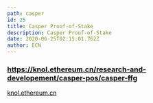 ```yaml
---
path: casper
id: 25
title: Casper Proof-of-Stake
description: Casper Proof-of-Stake
date: 2020-06-25T02:15:01.762Z
author: ECN
---
```




<div class="linkbox">
<a  href="https://knol.ethereum.cn/research-and-developement/casper-pos/casper-ffg" style="color: black">
   <h3>
   <strong>https://knol.ethereum.cn/research-and-developement/casper-pos/casper-ffg</strong>
   </h3> 
    <span>
knol.ethereum.cn
   </span>
</a>
</div>
